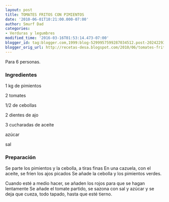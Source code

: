 ```yaml
---
layout: post
title: TOMATES FRITOS CON PIMIENTOS
date: '2010-06-01T10:21:00.000-07:00'
author: Smurf Dad
categories:
- Verduras y legumbres
modified_time: '2016-03-16T01:53:14.473-07:00'
blogger_id: tag:blogger.com,1999:blog-5299957599287034512.post-2024229334176927067
blogger_orig_url: http://recetas-desa.blogspot.com/2010/06/tomates-fritos-con-pimientos.html
---
```


Para 6 personas.

<h3>Ingredientes</h3>
1 kg de pimientos

2 tomates

1/2 de cebollas

2 dientes de ajo

3 cucharadas de aceite

azúcar

sal

<h3>Preparación</h3>
Se parte los pimientos y la cebolla, a tiras finas En una cazuela, con el aceite, se fríen los ajos picados Se añade la cebolla y los pimientos verdes.

Cuando esté a medio hacer, se añaden los rojos para que se hagan lentamente Se añade el tomate partido, se sazona con sal y azúcar y se deja que cueza, todo tapado, hasta que esté tierno.